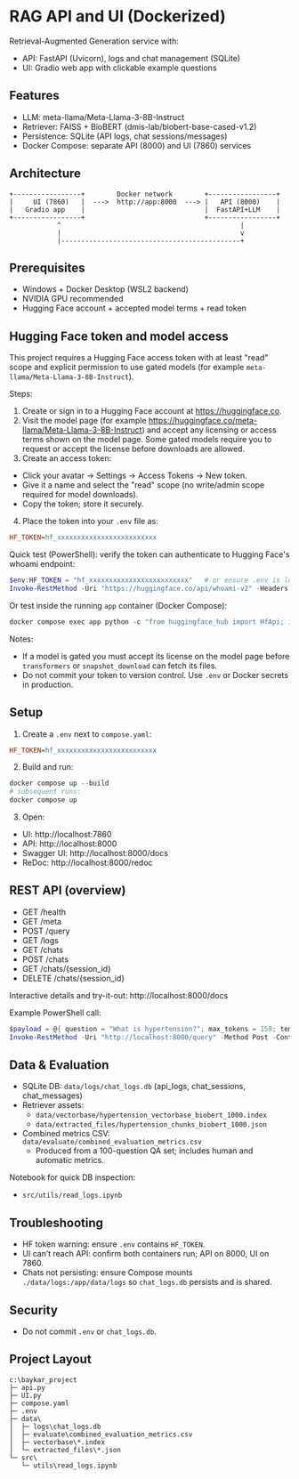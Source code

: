# RAG API and UI (Dockerized)

Retrieval-Augmented Generation service with:
- API: FastAPI (Uvicorn), logs and chat management (SQLite)
- UI: Gradio web app with clickable example questions

## Features
- LLM: meta-llama/Meta-Llama-3-8B-Instruct
- Retriever: FAISS + BioBERT (dmis-lab/biobert-base-cased-v1.2)
- Persistence: SQLite (API logs, chat sessions/messages)
- Docker Compose: separate API (8000) and UI (7860) services

## Architecture
```
+-----------------+        Docker network        +-----------------+
|     UI (7860)   |  --->  http://app:8000  ---> |   API (8000)    |
|   Gradio app    |                              |  FastAPI+LLM    |
+-----------------+                              +-----------------+
            ^                                             |
            |                                             v
            |---------------------------------------------+
```

## Prerequisites
- Windows + Docker Desktop (WSL2 backend)
- NVIDIA GPU recommended
- Hugging Face account + accepted model terms + read token

## Hugging Face token and model access
This project requires a Hugging Face access token with at least "read" scope and explicit permission to use gated models (for example `meta-llama/Meta-Llama-3-8B-Instruct`).

Steps:

1. Create or sign in to a Hugging Face account at https://huggingface.co.
2. Visit the model page (for example https://huggingface.co/meta-llama/Meta-Llama-3-8B-Instruct) and accept any licensing or access terms shown on the model page. Some gated models require you to request or accept the license before downloads are allowed.
3. Create an access token:
  - Click your avatar → Settings → Access Tokens → New token.
  - Give it a name and select the "read" scope (no write/admin scope required for model downloads).
  - Copy the token; store it securely.
4. Place the token into your `.env` file as:

```ini
HF_TOKEN=hf_xxxxxxxxxxxxxxxxxxxxxxxxx
```

Quick test (PowerShell): verify the token can authenticate to Hugging Face's whoami endpoint:

```powershell
$env:HF_TOKEN = "hf_xxxxxxxxxxxxxxxxxxxxxxxxx"   # or ensure .env is loaded
Invoke-RestMethod -Uri "https://huggingface.co/api/whoami-v2" -Headers @{ Authorization = "Bearer $env:HF_TOKEN" }
```

Or test inside the running `app` container (Docker Compose):

```powershell
docker compose exec app python -c "from huggingface_hub import HfApi; import os; api=HfApi(token=os.getenv('HF_TOKEN')); print(api.whoami())"
```

Notes:
- If a model is gated you must accept its license on the model page before `transformers` or `snapshot_download` can fetch its files.
- Do not commit your token to version control. Use `.env` or Docker secrets in production.

## Setup
1) Create a `.env` next to `compose.yaml`:
```ini
HF_TOKEN=hf_xxxxxxxxxxxxxxxxxxxxxxxxx
```

2) Build and run:
```powershell
docker compose up --build
# subsequent runs:
docker compose up
```

3) Open:
- UI: http://localhost:7860
- API: http://localhost:8000
- Swagger UI: http://localhost:8000/docs
- ReDoc: http://localhost:8000/redoc

## REST API (overview)
- GET /health
- GET /meta
- POST /query
- GET /logs
- GET /chats
- POST /chats
- GET /chats/{session_id}
- DELETE /chats/{session_id}

Interactive details and try-it-out: http://localhost:8000/docs

Example PowerShell call:
```powershell
$payload = @{ question = "What is hypertension?"; max_tokens = 150; temperature = 0.0 }
Invoke-RestMethod -Uri "http://localhost:8000/query" -Method Post -ContentType "application/json" -Body ($payload | ConvertTo-Json -Depth 5)
```

## Data & Evaluation
- SQLite DB: `data/logs/chat_logs.db` (api_logs, chat_sessions, chat_messages)
- Retriever assets:
  - `data/vectorbase/hypertension_vectorbase_biobert_1000.index`
  - `data/extracted_files/hypertension_chunks_biobert_1000.json`
- Combined metrics CSV: `data/evaluate/combined_evaluation_metrics.csv`
  - Produced from a 100-question QA set; includes human and automatic metrics.

Notebook for quick DB inspection:
- `src/utils/read_logs.ipynb`

## Troubleshooting
- HF token warning: ensure `.env` contains `HF_TOKEN`.
- UI can’t reach API: confirm both containers run; API on 8000, UI on 7860.
- Chats not persisting: ensure Compose mounts `./data/logs:/app/data/logs` so `chat_logs.db` persists and is shared.

## Security
- Do not commit `.env` or `chat_logs.db`.

## Project Layout
```
c:\baykar_project
├─ api.py
├─ UI.py
├─ compose.yaml
├─ .env
├─ data\
│  ├─ logs\chat_logs.db
│  ├─ evaluate\combined_evaluation_metrics.csv
│  ├─ vectorbase\*.index
│  └─ extracted_files\*.json
└─ src\
   └─ utils\read_logs.ipynb
```